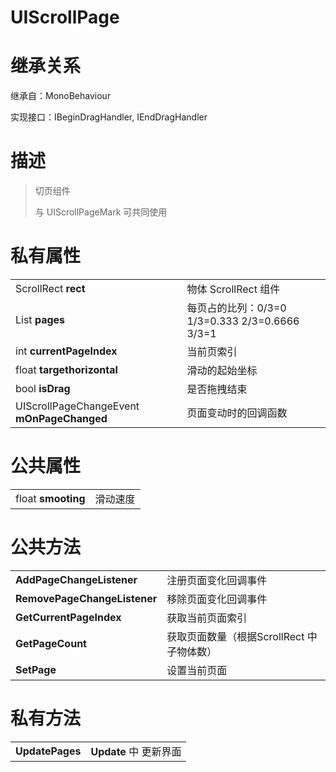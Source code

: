 # UIScrollPage

# 继承关系

继承自：MonoBehaviour

实现接口：IBeginDragHandler, IEndDragHandler

# 描述

> 切页组件
>
> 与 UIScrollPageMark 可共同使用 

# 私有属性

|                                             |                                                  |
| ------------------------------------------- | ------------------------------------------------ |
| ScrollRect **rect**                         | 物体 ScrollRect 组件                             |
| List<float>  **pages**                      | 每页占的比列：0/3=0  1/3=0.333  2/3=0.6666 3/3=1 |
| int **currentPageIndex**                    | 当前页索引                                       |
| float **targethorizontal**                  | 滑动的起始坐标                                   |
| bool **isDrag**                             | 是否拖拽结束                                     |
| UIScrollPageChangeEvent  **mOnPageChanged** | 页面变动时的回调函数                             |

# 公共属性

|                    |          |
| ------------------ | -------- |
| float **smooting** | 滑动速度 |

# 公共方法

|                              |                                           |
| ---------------------------- | ----------------------------------------- |
| **AddPageChangeListener**    | 注册页面变化回调事件                      |
| **RemovePageChangeListener** | 移除页面变化回调事件                      |
| **GetCurrentPageIndex**      | 获取当前页面索引                          |
| **GetPageCount**             | 获取页面数量（根据ScrollRect 中子物体数） |
| **SetPage**                  | 设置当前页面                              |

# 私有方法

|                 |                        |
| --------------- | ---------------------- |
| **UpdatePages** | **Update** 中 更新界面 |

